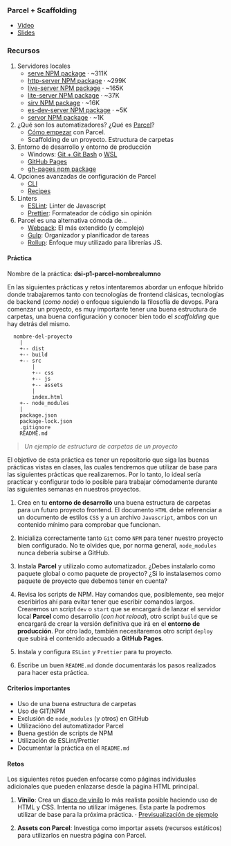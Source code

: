 ### Parcel + Scaffolding

- [Video](https://www.youtube.com/watch?v=VQ6RfWG0aak)
- [Slides](https://docs.google.com/presentation/d/1G-_eirr1j5iypgY643TjHswLdLFEovN9XB1o4KqbQTs/present)

### Recursos

1. Servidores locales
   - [serve NPM package](https://www.npmjs.com/package/serve) · ~311K
   - [http-server NPM package](https://www.npmjs.com/package/http-server) · ~299K
   - [live-server NPM package](https://www.npmjs.com/package/live-server) · ~165K
   - [lite-server NPM package](https://www.npmjs.com/package/lite-server) · ~37K
   - [sirv NPM package](https://www.npmjs.com/package/sirv) · ~16K
   - [es-dev-server NPM package](https://www.npmjs.com/package/es-dev-server) · ~5K
   - [servor NPM package](https://www.npmjs.com/package/servor) · ~1K
2. ¿Qué son los automatizadores? ¿Qué es [Parcel](https://parceljs.org/)?
   - [Cómo empezar](https://en.parceljs.org/getting_started.html) con Parcel.
   - Scaffolding de un proyecto. Estructura de carpetas
3. Entorno de desarrollo y entorno de producción
   - Windows: [Git + Git Bash](https://gitforwindows.org/) o [WSL](https://docs.microsoft.com/es-es/windows/wsl/install-win10)
   - [GitHub Pages](https://pages.github.com/)
   - [gh-pages npm package](https://www.npmjs.com/package/gh-pages)
4. Opciones avanzadas de configuración de Parcel
   - [CLI](https://en.parceljs.org/cli.html)
   - [Recipes](https://en.parceljs.org/recipes.html)
5. Linters
   - [ESLint](https://eslint.org/): Linter de Javascript
   - [Prettier](https://prettier.io/): Formateador de código sin opinión
6. Parcel es una alternativa cómoda de...
   - [Webpack](https://webpack.js.org/): El más extendido (y complejo)
   - [Gulp](https://gulpjs.com/): Organizador y planificador de tareas
   - [Rollup](https://rollupjs.org/guide/en/): Enfoque muy utilizado para librerías JS.

#### Práctica

Nombre de la práctica: **dsi-p1-parcel-nombrealumno**

En las siguientes prácticas y retos intentaremos abordar un enfoque híbrido donde trabajaremos tanto con tecnologías de frontend clásicas, tecnologías de backend (_como node_) o enfoque siguiendo la filosofía de devops. Para comenzar un proyecto, es muy importante tener una buena estructura de carpetas, una buena configuración y conocer bien todo el _scaffolding_ que hay detrás del mismo.

```
  nombre-del-proyecto
    |
    +-- dist
    +-- build
    +-- src
        |
        +-- css
        +-- js
        +-- assets
        |
        index.html
    +-- node_modules
    |
    package.json
    package-lock.json
    .gitignore
    README.md
```

> _Un ejemplo de estructura de carpetas de un proyecto_

El objetivo de esta práctica es tener un repositorio que siga las buenas prácticas vistas en clases, las cuales tendremos que utilizar de base para las siguientes prácticas que realizaremos. Por lo tanto, lo ideal sería practicar y configurar todo lo posible para trabajar cómodamente durante las siguientes semanas en nuestros proyectos.

1. Crea en tu **entorno de desarrollo** una buena estructura de carpetas para un futuro proyecto frontend. El documento `HTML` debe referenciar a un documento de estilos `CSS` y a un archivo `Javascript`, ambos con un contenido mínimo para comprobar que funcionan.

2. Inicializa correctamente tanto `Git` como `NPM` para tener nuestro proyecto bien configurado. No te olvides que, por norma general, `node_modules` nunca debería subirse a GitHub.

3. Instala **Parcel** y utilizalo como automatizador. ¿Debes instalarlo como paquete global o como paquete de proyecto? ¿Si lo instalasemos como paquete de proyecto que debemos tener en cuenta?

4. Revisa los scripts de NPM. Hay comandos que, posiblemente, sea mejor escribirlos ahí para evitar tener que escribir comandos largos. Crearemos un script `dev` o `start` que se encargará de lanzar el servidor local **Parcel** como desarrollo (_con hot reload_), otro script `build` que se encargará de crear la versión definitiva que irá en el **entorno de producción**. Por otro lado, también necesitaremos otro script `deploy` que subirá el contenido adecuado a **GitHub Pages**.

5. Instala y configura `ESLint` y `Prettier` para tu proyecto.

6. Escribe un buen `README.md` donde documentarás los pasos realizados para hacer esta práctica.

#### Criterios importantes

- Uso de una buena estructura de carpetas
- Uso de GIT/NPM
- Exclusión de `node_modules` (y otros) en GitHub
- Utilizacióno del automatizador Parcel
- Buena gestión de scripts de NPM
- Utilización de ESLint/Prettier
- Documentar la práctica en el `README.md`

#### Retos

Los siguientes retos pueden enfocarse como páginas individuales adicionales que pueden enlazarse desde la página HTML principal.

1. **Vinilo**: Crea un [disco de vinilo](https://es.wikipedia.org/wiki/Disco_de_vinilo) lo más realista posible haciendo uso de HTML y CSS. Intenta no utilizar imágenes. Esta parte la podremos utilizar de base para la próxima práctica. · [Previsualización de ejemplo](reto-vinyl.mp4)

2. **Assets con Parcel**: Investiga como importar assets (recursos estáticos) para utilizarlos en nuestra página con Parcel.
